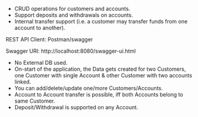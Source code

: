 
* CRUD operations for customers and accounts.
* Support deposits and withdrawals on accounts.
* Internal transfer support (i.e. a customer may transfer funds from one account to another).


REST API Client: Postman/swagger

Swagger URI: http://localhost:8080/swagger-ui.html

* No External DB used. 
* On-start of the application, the Data gets created for two Customers, one Customer with single Account & other Customer with two accounts linked.
* You can add/delete/update one/more Customers/Accounts. 
* Account to Account transfer is possible, iff both Accounts belong to same Customer.
* Deposit/Withdrawal is supported on any Account.


